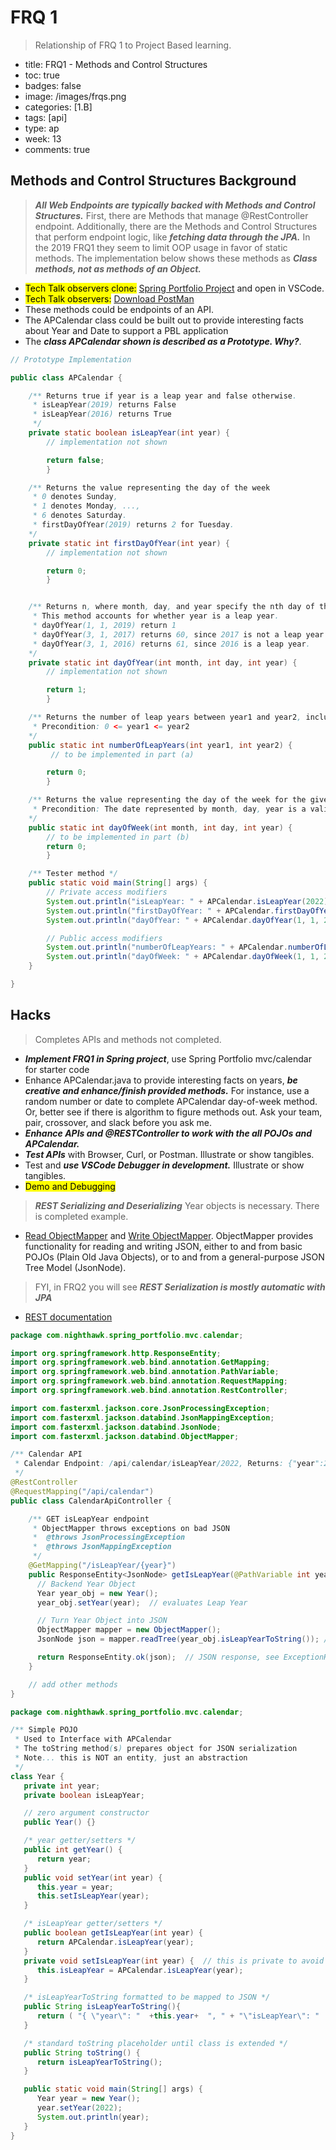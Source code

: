 # FRQ 1

> Relationship of FRQ 1 to Project Based learning.

- title: FRQ1 - Methods and Control Structures
- toc: true
- badges: false
- image: /images/frqs.png
- categories: [1.B]
- tags: [api]
- type: ap
- week: 13
- comments: true

## Methods and Control Structures Background

> **_All Web Endpoints are typically backed with Methods and Control Structures._** First, there are Methods that manage @RestController endpoint. Additionally, there are the Methods and Control Structures that perform endpoint logic, like **_fetching data through the JPA._** In the 2019 FRQ1 they seem to limit OOP usage in favor of static methods. The implementation below shows these methods as **_Class methods, not as methods of an Object._**

- <mark>Tech Talk observers clone:</mark> [Spring Portfolio Project](https://github.com/nighthawkcoders/spring_portfolio) and open in VSCode.
- <mark>Tech Talk observers:</mark> [Download PostMan](https://www.postman.com/downloads/)
- These methods could be endpoints of an API.
- The APCalendar class could be built out to provide interesting facts about Year and Date to support a PBL application
- The **_class APCalendar shown is described as a Prototype. Why?_**.

```java
// Prototype Implementation

public class APCalendar {

    /** Returns true if year is a leap year and false otherwise.
     * isLeapYear(2019) returns False
     * isLeapYear(2016) returns True
     */
    private static boolean isLeapYear(int year) {
        // implementation not shown

        return false;
        }

    /** Returns the value representing the day of the week
     * 0 denotes Sunday,
     * 1 denotes Monday, ...,
     * 6 denotes Saturday.
     * firstDayOfYear(2019) returns 2 for Tuesday.
    */
    private static int firstDayOfYear(int year) {
        // implementation not shown

        return 0;
        }


    /** Returns n, where month, day, and year specify the nth day of the year.
     * This method accounts for whether year is a leap year.
     * dayOfYear(1, 1, 2019) return 1
     * dayOfYear(3, 1, 2017) returns 60, since 2017 is not a leap year
     * dayOfYear(3, 1, 2016) returns 61, since 2016 is a leap year.
    */
    private static int dayOfYear(int month, int day, int year) {
        // implementation not shown

        return 1;
        }

    /** Returns the number of leap years between year1 and year2, inclusive.
     * Precondition: 0 <= year1 <= year2
    */
    public static int numberOfLeapYears(int year1, int year2) {
         // to be implemented in part (a)

        return 0;
        }

    /** Returns the value representing the day of the week for the given date
     * Precondition: The date represented by month, day, year is a valid date.
    */
    public static int dayOfWeek(int month, int day, int year) {
        // to be implemented in part (b)
        return 0;
        }

    /** Tester method */
    public static void main(String[] args) {
        // Private access modifiers
        System.out.println("isLeapYear: " + APCalendar.isLeapYear(2022));
        System.out.println("firstDayOfYear: " + APCalendar.firstDayOfYear(2022));
        System.out.println("dayOfYear: " + APCalendar.dayOfYear(1, 1, 2022));

        // Public access modifiers
        System.out.println("numberOfLeapYears: " + APCalendar.numberOfLeapYears(2000, 2022));
        System.out.println("dayOfWeek: " + APCalendar.dayOfWeek(1, 1, 2022));
    }

}
```

## Hacks

> Completes APIs and methods not completed.

- **_Implement FRQ1 in Spring project_**, use Spring Portfolio mvc/calendar for starter code
- Enhance APCalendar.java to provide interesting facts on years, **_be creative and enhance/finish provided methods._** For instance, use a random number or date to complete APCalendar day-of-week method. Or, better see if there is algorithm to figure methods out. Ask your team, pair, crossover, and slack before you ask me.
- **_Enhance APIs and @RESTController to work with the all POJOs and APCalendar._**
- **_Test APIs_** with Browser, Curl, or Postman. Illustrate or show tangibles.
- Test and **_use VSCode Debugger in development._** Illustrate or show tangibles.
- <mark>Demo and Debugging</mark>

> **_REST Serializing and Deserializing_** Year objects is necessary. There is completed example.

- [Read ObjectMapper](https://www.tutorialspoint.com/jackson/jackson_objectmapper.htm) and [Write ObjectMapper](https://www.tutorialspoint.com/jackson/jackson_object_serialization.htm). ObjectMapper provides functionality for reading and writing JSON, either to and from basic POJOs (Plain Old Java Objects), or to and from a general-purpose JSON Tree Model (JsonNode).

> FYI, in FRQ2 you will see **_REST Serialization is mostly automatic with JPA_**

- [REST documentation](https://spring.io/guides/tutorials/rest/)

```java
package com.nighthawk.spring_portfolio.mvc.calendar;

import org.springframework.http.ResponseEntity;
import org.springframework.web.bind.annotation.GetMapping;
import org.springframework.web.bind.annotation.PathVariable;
import org.springframework.web.bind.annotation.RequestMapping;
import org.springframework.web.bind.annotation.RestController;

import com.fasterxml.jackson.core.JsonProcessingException;
import com.fasterxml.jackson.databind.JsonMappingException;
import com.fasterxml.jackson.databind.JsonNode;
import com.fasterxml.jackson.databind.ObjectMapper;

/** Calendar API
 * Calendar Endpoint: /api/calendar/isLeapYear/2022, Returns: {"year":2020,"isLeapYear":false}
 */
@RestController
@RequestMapping("/api/calendar")
public class CalendarApiController {

    /** GET isLeapYear endpoint
     * ObjectMapper throws exceptions on bad JSON
     *  @throws JsonProcessingException
     *  @throws JsonMappingException
     */
    @GetMapping("/isLeapYear/{year}")
    public ResponseEntity<JsonNode> getIsLeapYear(@PathVariable int year) throws JsonMappingException, JsonProcessingException {
      // Backend Year Object
      Year year_obj = new Year();
      year_obj.setYear(year);  // evaluates Leap Year

      // Turn Year Object into JSON
      ObjectMapper mapper = new ObjectMapper();
      JsonNode json = mapper.readTree(year_obj.isLeapYearToString()); // this requires exception handling

      return ResponseEntity.ok(json);  // JSON response, see ExceptionHandlerAdvice for throws
    }

    // add other methods
}
```

```java
package com.nighthawk.spring_portfolio.mvc.calendar;

/** Simple POJO
 * Used to Interface with APCalendar
 * The toString method(s) prepares object for JSON serialization
 * Note... this is NOT an entity, just an abstraction
 */
class Year {
   private int year;
   private boolean isLeapYear;

   // zero argument constructor
   public Year() {}

   /* year getter/setters */
   public int getYear() {
      return year;
   }
   public void setYear(int year) {
      this.year = year;
      this.setIsLeapYear(year);
   }

   /* isLeapYear getter/setters */
   public boolean getIsLeapYear(int year) {
      return APCalendar.isLeapYear(year);
   }
   private void setIsLeapYear(int year) {  // this is private to avoid tampering
      this.isLeapYear = APCalendar.isLeapYear(year);
   }

   /* isLeapYearToString formatted to be mapped to JSON */
   public String isLeapYearToString(){
      return ( "{ \"year\": "  +this.year+  ", " + "\"isLeapYear\": "  +this.isLeapYear+ " }" );
   }

   /* standard toString placeholder until class is extended */
   public String toString() {
      return isLeapYearToString();
   }

   public static void main(String[] args) {
      Year year = new Year();
      year.setYear(2022);
      System.out.println(year);
   }
}
```
